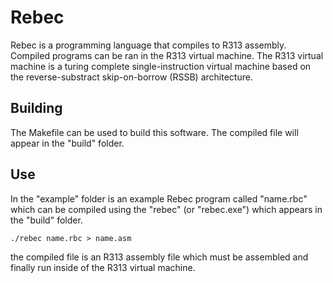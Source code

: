 # Rebec
Rebec is a programming language that compiles to R313 assembly. Compiled programs can be ran in the R313 virtual machine. The R313 virtual machine is a turing complete single-instruction virtual machine based on the reverse-substract skip-on-borrow (RSSB) architecture.

## Building

The Makefile can be used to build this software. The compiled file will appear in the "build" folder.

## Use

In the "example" folder is an example Rebec program called "name.rbc" which can be compiled using the "rebec" (or "rebec.exe") which appears in the "build" folder. 

`./rebec name.rbc > name.asm`

the compiled file is an R313 assembly file which must be assembled and finally run inside of the R313 virtual machine.
